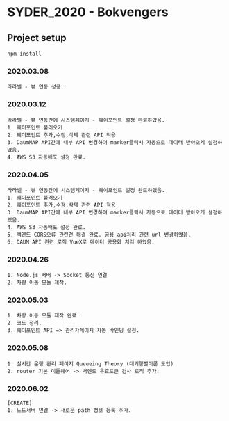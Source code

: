 # SYDER_2020 - Bokvengers

## Project setup
```
npm install
```

### 2020.03.08
```
라라벨 - 뷰 연동 성공.
```

### 2020.03.12
```
라라벨 - 뷰 연동간에 시스템페이지 - 웨이포인트 설정 완료하였음.
1. 웨이포인트 불러오기
2. 웨이포인트 추가,수정,삭제 관련 API 적용
3. DaumMAP API간에 내부 API 변경하여 marker클릭시 자동으로 데이터 받아오게 설정하였음.
4. AWS S3 자동배포 설정 완료.
```

### 2020.04.05
```
라라벨 - 뷰 연동간에 시스템페이지 - 웨이포인트 설정 완료하였음.
1. 웨이포인트 불러오기
2. 웨이포인트 추가,수정,삭제 관련 API 적용
3. DaumMAP API간에 내부 API 변경하여 marker클릭시 자동으로 데이터 받아오게 설정하였음.
4. AWS S3 자동배포 설정 완료.
5. 백엔드 CORS오류 관련건 해결 완료. 공용 api처리 관련 url 변경하였음.
6. DAUM API 관련 로직 VueX로 데이터 공용화 처리 하였음.
```

### 2020.04.26
```
1. Node.js 서버 -> Socket 통신 연결
2. 차량 이동 모듈 제작.
```

### 2020.05.03
```
1. 차량 이동 모듈 제작 완료.
2. 코드 정리.
3. 웨이포인트 API => 관리자페이지 자동 바인딩 설정.
```

### 2020.05.08
```
1. 실시간 운행 관리 페이지 Queueing Theory (대기행렬이론 도입)
2. router 기본 미들웨어 -> 백엔드 유효토큰 검사 로직 추가.
```

### 2020.06.02
```
[CREATE]
1. 노드서버 연결 -> 새로운 path 정보 등록 추가.
```